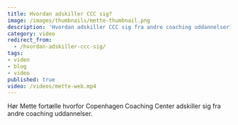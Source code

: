 ```yaml
---
title: Hvordan adskiller CCC sig?
image: /images/thumbnails/mette-thumbnail.png
description: 'Hvordan adskiller CCC sig fra andre coaching uddannelser? Hør hvad direktør og underviser, Mette Mejlhede, siger.'
category: video
redirect_from:
  - /hvordan-adskiller-ccc-sig/
tags:
- viden
- blog
- video
published: true
video: /videos/mette-web.mp4
---
```


Hør Mette fortælle hvorfor Copenhagen Coaching Center adskiller sig fra andre coaching uddannelser.